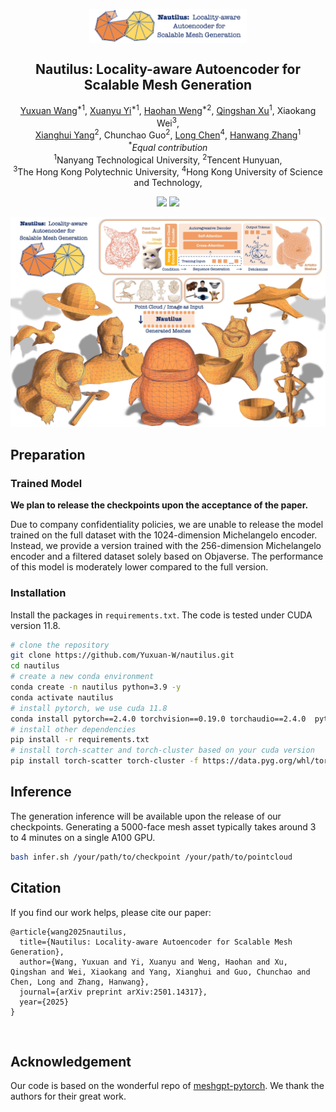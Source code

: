 <p align="center">
  <img src="figures/logo_vb.png" align="center" width="50%">
  
  <h2 align="center"><strong>Nautilus: Locality-aware Autoencoder for Scalable Mesh Generation</strong></h2>

  <p align="center">
    <a href='yuxuanw.me'>Yuxuan Wang</a><sup>*1</sup>,</span>
    <a href='https://yxymessi.github.io'>Xuanyu Yi</a><sup>*1</sup>,</span>
    <a href='https://whaohan.github.io'>Haohan Weng</a><sup>*2</sup>,</span>
    <a href='https://ghixu.github.io'>Qingshan Xu</a><sup>1</sup>,</span>
    Xiaokang Wei<sup>3</sup>,</span>
    <br>
    <a href='https://xianghui-yang.netlify.app'>Xianghui Yang</a><sup>2</sup>,</span>
    Chunchao Guo<sup>2</sup>,</span>
    <a href='https://zjuchenlong.github.io'>Long Chen</a><sup>4</sup>,</span>
    <a href='https://mreallab.github.io/index.html'>Hanwang Zhang</a><sup>1</sup>
    <br>
    <sup>*</sup><em>Equal contribution</em>
    <br>
    <sup>1</sup>Nanyang Technological University,
    <sup>2</sup>Tencent Hunyuan,
    <br>
    <sup>3</sup>The Hong Kong Polytechnic University,
    <sup>4</sup>Hong Kong University of Science and Technology,

</p>

<div align="center">

<a href='https://nautilusmeshgen.github.io'><img src='https://img.shields.io/badge/Project-Page-green'></a> 
<a href='https://arxiv.org/abs/2501.14317'><img src='https://img.shields.io/badge/arXiv-2501.14317-b31b1b.svg'></a> 

</div>

<!-- # Nautilus: Locality-aware Autoencoder for Scalable Mesh Generation

<a href='https://nautilusmeshgen.github.io'><img src='https://img.shields.io/badge/Project-Page-blue'></a> 
<a href='https://arxiv.org/abs/2501.14317'><img src='https://img.shields.io/badge/arXiv-2501.14317-b31b1b.svg'></a>  -->
   

<!-- ### [Project Page](https://nautilusmeshgen.github.io) | [Paper](https://arxiv.org/abs/2501.14317) -->

<!-- Yuxuan Wang*, Xuanyu Yi*, Haohan Weng*, Qingshan Xu, Xiaokang Wei, 

Xianghui Yang, Chunchao Guo, Long Chen, Hanwang Zhang

(_*Equal Contribution_)

Nanyang Technological University, Tencent Hunyuan, 

The Hong Kong Polytechnic University, Hong Kong University of Science and Technology -->

![image](https://github.com/Yuxuan-W/Nautilus/blob/main/figures/representative_img.jpg)

## Preparation

### Trained Model

**We plan to release the checkpoints upon the acceptance of the paper.**

Due to company confidentiality policies,
we are unable to release the model trained on the full dataset with the 1024-dimension Michelangelo encoder.
Instead, we provide a version trained with the 256-dimension Michelangelo encoder and a filtered dataset solely based on Objaverse.
The performance of this model is moderately lower compared to the full version.

### Installation

Install the packages in `requirements.txt`. The code is tested under CUDA version 11.8.

```bash
# clone the repository
git clone https://github.com/Yuxuan-W/nautilus.git
cd nautilus
# create a new conda environment
conda create -n nautilus python=3.9 -y
conda activate nautilus
# install pytorch, we use cuda 11.8
conda install pytorch==2.4.0 torchvision==0.19.0 torchaudio==2.4.0  pytorch-cuda=11.8 -c pytorch -c nvidia -y
# install other dependencies
pip install -r requirements.txt
# install torch-scatter and torch-cluster based on your cuda version
pip install torch-scatter torch-cluster -f https://data.pyg.org/whl/torch-2.4.0+cu118.html
```

## Inference

The generation inference will be available upon the release of our checkpoints.
Generating a 5000-face mesh asset typically takes around 3 to 4 minutes on a single A100 GPU.

```bash
bash infer.sh /your/path/to/checkpoint /your/path/to/pointcloud
```

## Citation

If you find our work helps, please cite our paper:
```
@article{wang2025nautilus,
  title={Nautilus: Locality-aware Autoencoder for Scalable Mesh Generation},
  author={Wang, Yuxuan and Yi, Xuanyu and Weng, Haohan and Xu, Qingshan and Wei, Xiaokang and Yang, Xianghui and Guo, Chunchao and Chen, Long and Zhang, Hanwang},
  journal={arXiv preprint arXiv:2501.14317},
  year={2025}
}
```

<br/>

## Acknowledgement
Our code is based on the wonderful repo of [meshgpt-pytorch](https://github.com/lucidrains/meshgpt-pytorch). 
We thank the authors for their great work.

